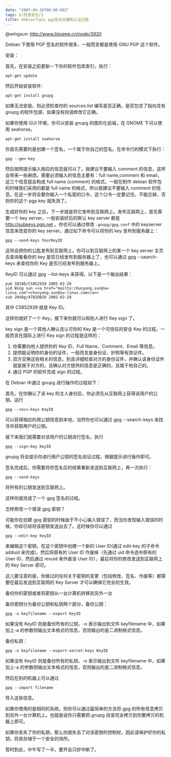 ```yaml
---
date: "2007-04-26T00:00:00Z"
tags: b/信息安全/1
title: debian下gnu pgp签名创建和认证过程
---
```


@wingsun: <http://www.blogme.cn/node/3920>

Debian 下使用 PGP 签名的软件很多，一般而言都是使用 GNU PGP 这个软件。

安装：

首先，在安装之前更新一下你的软件包库索引，执行：

    apt-get update

然后开始安装软件:

    apt-get install gnupg

如果无法安装，则必须检查你的 sources.list 编写是否正确，是否包含了指向含有 gnupg 的软件包源，如果没有则请修改它正确。

如果你使用 GUI 环境，你可以安装 gnupg 的图形化前端，在 GNOME 下可以使用 seahorse。

    apt-get install seahorse

你首先需要的是创建一个签名，一个属于你自己的签名。在命令行的模式下执行：

    gpg --gen-key

然后按照提示输入相应的信息就可以了，我建议不要输入 comment 的信息，这样会带来一些麻烦。需要必须输入的信息主要有：full name,comment 和 email，这三个信息就会构成 full name (comment) <email>的格式。一般在制作 debian 软件包的时候我们采用的都是 full name <email>的格式，所以我建议不要输入 comment 的信息。在这一步将会要你输入一个私密的口令，这个口令一定要记住，不能忘掉，否则你的这个 pgp key 就失效了。

生成好你的 key 之后，下一步就是将它发布到互联网上。发布互联网上，首先需要一个 key server，一般安装好后的默认 key server 都是 http://subkeys.pgp.net 。你也可以通过修改 `.gnupg/gpg.conf` 中的 keyserver 信息来改变你的 key server。通过如下命令可以将你的 key 发布到服务器上：

    gpg --send-keys YourKeyID

这将会把你的公匙发布到互联网上。你可以到互联网上的某一个 key server 主页去查询看看你的 key 是否已经发布到服务器上了，也可以通过 gpg --search-keys 来查找你的 Key 是否已经发布到服务器上。

KeyID 可以通过 gpg --list-keys 来获得。以下是一个输出结果：

    pub 1024D/C5852939 2005-02-28
    uid Wing sun <<a href="mailto:chunyang.sun@sw-linux.com">chunyang.sun@sw-linux.com</a>>
    sub 2048g/4782DB2D 2005-02-28

其中 C5852939 就是 Key ID。

这样你就好了一个 Key，接下来你就可以和别人进行 Key sign 了。

key sign 是一个其他人确认且认可你的 Key 是一个可信任的安全 Key 的过程。一般而言在国际上进行 Key sign 的过程是这样的：

1. 你需要向他人提供你的 Key ID、Full Name、Comment、Email 等信息。
2. 提供能证明你的身份的证件，一般而言是身份证、护照等有效证件。
3. 双方交换这些相关的信息，别且详细检查对方的身份证件，并确认该身份证件就是属于对方的，且确认对方提供的信息是正确的，且属于他自己的。
4. 通过 PGP 的软件完成 sign 的过程。

在 Debian 中通过 gnupg 进行操作的过程如下：

首先，在你确认了该 key 的主人身份后，你必须先从互联网上获得该用户的公钥。运行

    gpg --recv-keys KeyID

可以获得相应的用公钥信息到本地，当然你也可以通过 gpg --search-keys 来找寻并获取用户的公钥。

接下来我们就需要对该用户的公钥进行签名，执行

    gpg --sign-key KeyID

gnupg 将会提示你进行用户公钥的签名验证过程，根据提示进行操作即可。

签名完成后，你需要将你签名后的结果重新发送到互联网上，再一次执行：

    gpg --send-keys

将所有的公钥发送到互联网上。

这样你就完成了一个 gpg 签名的过程。

怎样修改一个错误 gpg 密钥？

可能你在创建 gpg 密钥的时候由于不小心输入错误了，而当你发现输入错误的时候，你却已经将该密钥发送出去了。这时候你可以通过

    gpg --edit-key KeyID

来编辑这个密钥，在这个密钥中创建一个新的 User ID(通过 edit-key 的子命令 adduid 来完成)，然后将原有的 User ID 作废掉（先通过 uid 命令选中原有的 User ID，然后通过 revuid 来作废该 User ID），最后将你的修改发送到互联网上的 Key Server 即可。

这儿要注意的是，你做过的任何关于密钥的变更（包括修改、签名、作废等）都需要在最后发送到互联网的 Key Server 才可以确保它完全的生效。

备份你的密钥或者将密钥从一台计算机转移到另外一台

备份密钥分为备份公钥和私钥两个部分，备份公钥：

    gpg -o keyfilename --export KeyID

如果没有 KeyID 则是备份所有的公钥，-o 表示输出到文件 keyfilename 中，如果加上-a 的参数则输出文本格式的信息，否则输出的是二进制格式信息。

备份私钥：

    gpg -o keyfilename --export-secret-keys KeyID

如果没有 KeyID 则是备份所有的私钥，-o 表示输出到文件 keyfilename 中，如果加上-a 的参数则输出文本格式的信息，否则输出的是二进制格式信息。

然后在别的机器上可以通过

    gpg --import filename

导入这些信息。

如果你使用的是相同的系统，则你可以通过最简单的方法将 gpg 的所有信息拷贝到另外一台计算机上。也就是说你只需要把.gnupg 目录完全拷贝到你要拷贝的机器上即可。

如果你丢失了你的私钥，那么你就失去了对该密钥的控制权，因此请保护好你的私钥，将其存储于一个安全的场所。

暂时到此，中午写了一半，要开会只好中断了。
